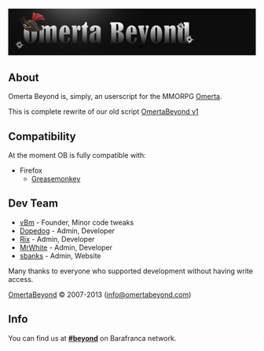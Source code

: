 ![OBv2](images/logo.png "Omerta Beyond v2")


## About

Omerta Beyond is, simply, an userscript for the MMORPG [Omerta](http://www.barafranca.com).

This is complete rewrite of our old script [OmertaBeyond v1](https://github.com/OmertaBeyond/OmertaBeyond)


## Compatibility

At the moment OB is fully compatible with:

* Firefox
  * [Greasemonkey](https://addons.mozilla.org/en-US/firefox/addon/greasemonkey/)


## Dev Team
* [vBm](https://github.com/vBm) - Founder, Minor code tweaks
* [Dopedog](https://github.com/TheDopedog) - Admin, Developer
* [Rix](https://github.com/Gwildor) - Admin, Developer
* [MrWhite](https://github.com/Ivdbroek85) - Admin, Developer
* [sbanks](https://github.com/susanbanks) - Admin, Website

Many thanks to everyone who supported development without having write access.

[OmertaBeyond](http://www.omertabeyond.com/) © 2007-2013 (info@omertabeyond.com)


## Info

You can find us at [**#beyond**](irc://irc.barafranca.com/beyond "irc://irc.barafranca.com/beyond") on Barafranca network.
